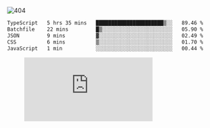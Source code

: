 ![404](https://user-images.githubusercontent.com/378023/89412096-6f759d80-d761-11ea-8c57-84b30ef3f2b1.png)

<!--START_SECTION:waka-->

```txt
TypeScript   5 hrs 35 mins   ██████████████████████▒░░   89.46 %
Batchfile    22 mins         █▒░░░░░░░░░░░░░░░░░░░░░░░   05.90 %
JSON         9 mins          ▓░░░░░░░░░░░░░░░░░░░░░░░░   02.49 %
CSS          6 mins          ▒░░░░░░░░░░░░░░░░░░░░░░░░   01.70 %
JavaScript   1 min           ░░░░░░░░░░░░░░░░░░░░░░░░░   00.44 %
```

<!--END_SECTION:waka-->
<figure><embed src="https://wakatime.com/share/@018b853e-267a-435d-a858-33e2b098b9d7/f3c3aa68-553a-4373-a9f9-2d456f62f780.svg"></embed></figure>
